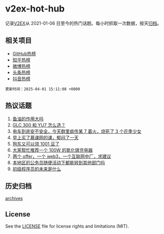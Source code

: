 # v2ex-hot-hub

 记录[V2EX](https://www.v2ex.com/)从 2021-01-06 日至今的热门话题。每小时抓取一次数据，按天[归档](archives)。
 
 ## 相关项目

- [GitHub热榜](https://github.com/lonnyzhang423/github-hot-hub)
- [知乎热榜](https://github.com/lonnyzhang423/zhihu-hot-hub)
- [微博热榜](https://github.com/lonnyzhang423/weibo-hot-hub)
- [头条热榜](https://github.com/lonnyzhang423/toutiao-hot-hub)
- [抖音热榜](https://github.com/lonnyzhang423/douyin-hot-hub)


 `更新时间：2025-04-01 15:11:08 +0800`

## 热议话题

1. [鱼油的作用大吗](https://www.v2ex.com/t/1122336)
1. [GLC 300 和 YU7 怎么选？](https://www.v2ex.com/t/1122433)
1. [电车到底安不安全，今天群里疯传某 7 着火，烧死了 3 个花季少女](https://www.v2ex.com/t/1122485)
1. [早上买了慕课网的课，郁闷了一天](https://www.v2ex.com/t/1122360)
1. [狗东又可以领 1001 豆了](https://www.v2ex.com/t/1122351)
1. [大家帮忙推荐一个 100W 的氮化镓充电器](https://www.v2ex.com/t/1122457)
1. [两个 offer，一个 web3，一个互联网中厂，求建议](https://www.v2ex.com/t/1122446)
1. [本地区的公务员随便活动下都能转到其他部门吗](https://www.v2ex.com/t/1122450)
1. [初级程序员的未来是什么](https://www.v2ex.com/t/1122389)

## 历史归档

[archives](archives)

## License

See the [LICENSE](LICENSE) file for license rights and limitations (MIT).
